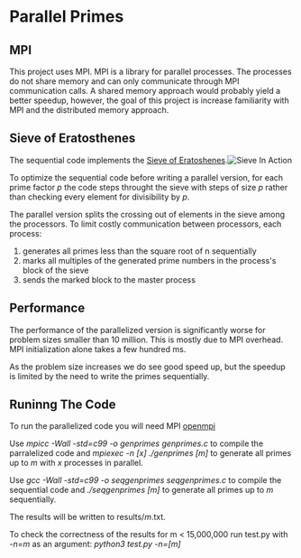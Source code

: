 # Parallel Primes

## MPI

This project uses MPI. MPI is a library for parallel processes. The processes do not share memory and can only communicate through MPI communication calls.
A shared memory approach would probably yield a better speedup, however, the goal of this project is increase familiarity with MPI and the distributed memory approach.

## Sieve of Eratosthenes

The sequential code implements the [Sieve of Eratoshenes](https://en.wikipedia.org/wiki/Sieve_of_Eratosthenes).![Sieve In Action](https://en.wikipedia.org/wiki/File:Sieve_of_Eratosthenes_animation.gif)

To optimize the sequential code before writing a parallel version, for each prime factor *p* the code steps throught the sieve with steps of size *p* rather than checking every element for divisibility by *p*.

The parallel version splits the crossing out of elements in the sieve among the processors. To limit costly communication between processors, each process:
1. generates all primes less than the square root of n sequentially
2. marks all multiples of the generated prime numbers in the process's block of the sieve
3. sends the marked block to the master process

## Performance

The performance of the parallelized version is significantly worse for problem sizes smaller than 10 million.
This is mostly due to MPI overhead. MPI initialization alone takes a few hundred ms.

As the problem size increases we do see good speed up, but the speedup is limited by the need to write the primes sequentially.

## Runinng The Code

To run the parallelized code you will need MPI [openmpi](https://www.open-mpi.org)

Use *mpicc -Wall -std=c99 -o genprimes genprimes.c* to compile the parralelized code and *mpiexec -n [x] ./genprimes [m]* to generate all primes up to *m* with *x* processes in parallel.

Use *gcc -Wall -std=c99 -o seqgenprimes seqgenprimes.c* to compile the sequential code and *./seqgenprimes [m]* to generate all primes up to *m* sequentially.

The results will be written to results/*m*.txt.

To check the correctness of the results for m < 15,000,000 run test.py with *-n=m* as an argument: *python3 test.py -n=[m]*
